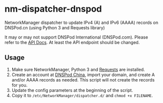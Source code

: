 # nm-dispatcher-dnspod

NetworkManager dispatcher to update IPv4 (A) and IPv6 (AAAA) records on DNSPod.cn (using Python 3 and Requests library)

It may or may not support DNSPod International (DNSPod.com). Please refer to the [API Docs](https://www.dnspod.com/Support/api). At least the API endpoint should be changed.

## Usage

1. Make sure NetworkManager, Python 3 and [Requests](http://python-requests.org) are installed.
2. Create an account at [DNSPod China](https://www.dnspod.cn), import your domain, and create A and/or AAAA records as needed. This script will not create the records for you.
3. Update the config parameters at the beginning of the script.
4. Copy it to `/etc/NetworkManager/dispatcher.d/` and `chmod +x FILENAME`.

